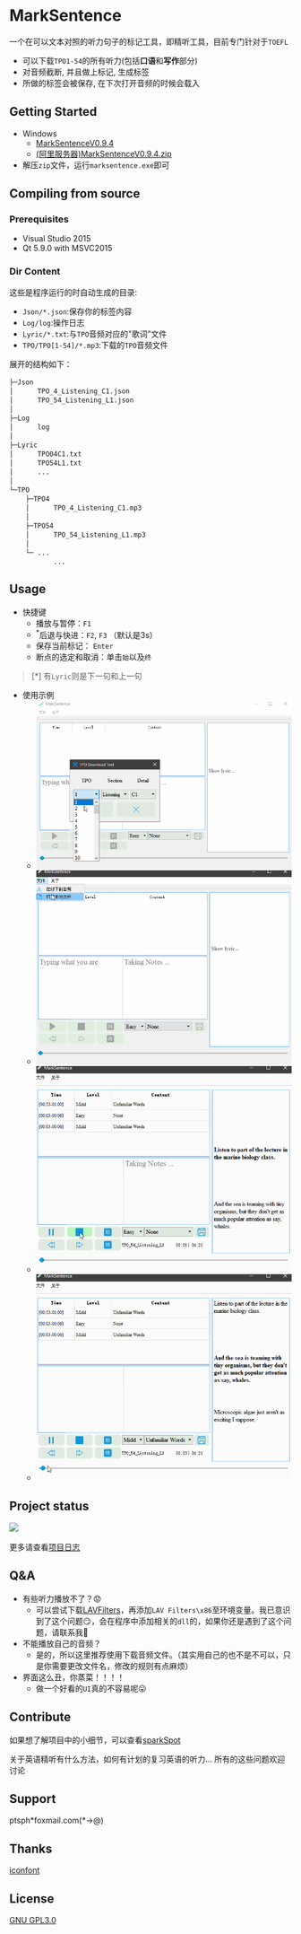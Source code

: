 # MarkSentence 
一个在可以文本对照的听力句子的标记工具，即精听工具，目前专门针对于`TOEFL`

- 可以下载`TPO1-54`的所有听力(包括**口语**和**写作**部分)
- 对音频截断, 并且做上标记, 生成标签
- 所做的标签会被保存, 在下次打开音频的时候会载入

## Getting Started 
- Windows
	- [MarkSentenceV0.9.4](https://github.com/Gltina/marksencent/releases/download/V0.9.4/marksentenceV0.9.4.zip)
	- [(阿里服务器)MarkSentenceV0.9.4.zip](http://39.97.115.128:8000/SHATOEFL/marksentenceV0.9.4.zip)
- 解压`zip`文件，运行`marksentence.exe`即可

## Compiling from source

### Prerequisites

- Visual Studio 2015
- Qt 5.9.0 with MSVC2015

###  Dir Content  
这些是程序运行的时自动生成的目录:

- `Json/*.json`:保存你的标签内容
- `Log/log`:操作日志
- `Lyric/*.txt`:与`TPO`音频对应的"歌词"文件
- `TPO/TPO[1-54]/*.mp3`:下载的`TPO`音频文件

展开的结构如下：

```
├─Json
│      TPO_4_Listening_C1.json
│      TPO_54_Listening_L1.json
│
├─Log
│      log
│
├─Lyric
│      TPO04C1.txt
│      TPO54L1.txt
│      ...
│
└─TPO
    ├─TPO4
    │      TPO_4_Listening_C1.mp3
    │
    ├─TPO54
    │      TPO_54_Listening_L1.mp3
   	│
    └─ ...
		   ...
```

## Usage
- 快捷键
	- 播放与暂停：`F1`
	- <sup>*</sup>后退与快进：`F2`, `F3` （默认是3s）
	- 保存当前标记： `Enter`
	- 断点的选定和取消：单击`始`以及`终`
> [*] 有`Lyric`则是下一句和上一句

- 使用示例
	- ![在线下载](./samples/download.gif)
	- ![开始精听](./samples/listening.gif)
	- ![做标记](./samples/marking.gif)
	- ![点击标记返回](./samples/clickmark.gif)



## Project status
![](https://img.shields.io/appveyor/ci/gruntjs/grunt.svg)

更多请查看[项目日志](log/README.md) 

## Q&A
- 有些听力播放不了？:worried:
	- 可以尝试下载[LAVFilters](https://github.com/Nevcairiel/LAVFilters/releases/download/0.74.1/LAVFilters-0.74.1-Installer.exe)，再添加`LAV Filters\x86`至环境变量。我已意识到了这个问题:smirk:，会在程序中添加相关的`dll`的，如果你还是遇到了这个问题，请联系我:fries:
- 不能播放自己的音频？
	- 是的，所以这里推荐使用下载音频文件。（其实用自己的也不是不可以，只是你需要更改文件名，修改的规则有点麻烦）
- 界面这么丑，你蒸菜！！！！
	- 做一个好看的`UI`真的不容易呢:stuck_out_tongue:

## Contribute
如果想了解项目中的小细节，可以查看[sparkSpot](./log/sparkSpot.md)

关于英语精听有什么方法，如何有计划的复习英语的听力... 所有的这些问题欢迎讨论

## Support
ptsph\*foxmail.com(*->@) 

## Thanks 
[iconfont](https://www.iconfont.cn/home/index)

## License
[GNU GPL3.0](https://github.com/Gltina/MarkSencent/blob/master/LICENSE)